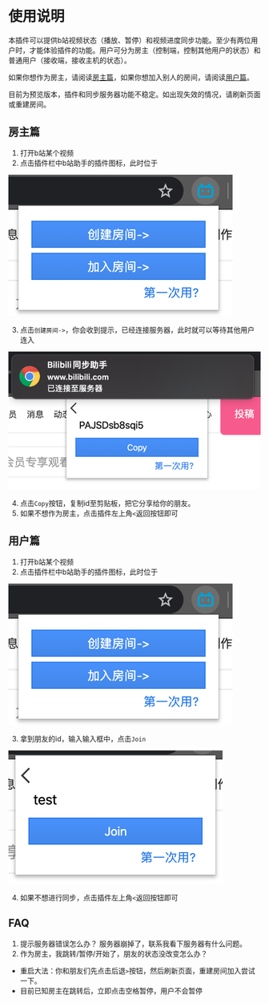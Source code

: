 # 使用说明

本插件可以提供b站视频状态（播放、暂停）和视频进度同步功能。至少有两位用户时，才能体验插件的功能。用户可分为房主（控制端，控制其他用户的状态）和普通用户（接收端，接收主机的状态）。

如果你想作为房主，请阅读[房主篇](#房主篇)，如果你想加入别人的房间，请阅读[用户篇](#用户篇)。

目前为预览版本，插件和同步服务器功能不稳定。如出现失效的情况，请刷新页面或重建房间。

## 房主篇

1. 打开b站某个视频
2. 点击插件栏中b站助手的插件图标，此时位于

![初始状态](./init.png)

3. 点击`创建房间->`，你会收到提示，已经连接服务器，此时就可以等待其他用户连入

![房主状态](./master.png)

4. 点击`Copy`按钮，复制id至剪贴板，把它分享给你的朋友。 
5. 如果不想作为房主，点击插件左上角`<`返回按钮即可

## 用户篇

1. 打开b站某个视频
2. 点击插件栏中b站助手的插件图标，此时位于

![初始状态](./init.png)

3. 拿到朋友的id，输入输入框中，点击`Join`

![input](./client.png)

4. 如果不想进行同步，点击插件左上角`<`返回按钮即可 

## FAQ

1. 提示服务器错误怎么办？
服务器崩掉了，联系我看下服务器有什么问题。
2. 作为房主，我跳转/暂停/开始了，朋友的状态没改变怎么办？
- 重启大法：你和朋友们先点击后退`>`按钮，然后刷新页面，重建房间加入尝试一下。
- 目前已知房主在跳转后，立即点击空格暂停，用户不会暂停